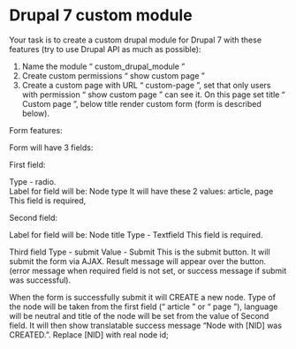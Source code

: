  # Drupal 7 custom module
 
 Your task is to create a custom drupal  module for  Drupal 7  with these features (try to use Drupal API  as 
 much as possible): 
 
 1)   Name the module “  custom_drupal_module  ” 
 2)   Create custom permissions “  show custom page  ” 
 3)   Create a custom page with URL “  custom-page  ”, set that only users with permission “  show custom 
 page  ” can see it. On this page set title “  Custom page  ”, below title  render custom form  (form is 
 described below). 
 
 Form features: 
 
 Form will have 3 fields: 
 
 First field: 
 
 Type -  radio.   
 Label for field will be:  Node type 
 It will have these 2 values:  article,    page 
 This field is  required,   
 
 Second field: 
 
 Label for field will be:  Node title 
 Type - Textfield 
 This field is  required.   
 
 Third field 
 Type -  submit 
 Value -  Submit 
 This is the submit button. It will submit the form  via AJAX.   Result message will appear over the button. 
 (error message when required field is not set, or success message if submit was successful). 
 
 When the form  is successfully submit it will CREATE a new node. Type of the node will be taken from the 
 first field  (“  article  ” or “  page  ”), language will be neutral  and title  of the node will be set from the value of 
 Second field.   It will then show translatable success message “Node with [NID] was CREATED.”. 
 Replace [NID] with real node id;
